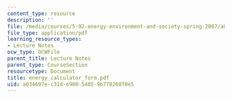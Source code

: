 ```yaml
---
content_type: resource
description: ''
file: /media/courses/5-92-energy-environment-and-society-spring-2007/a034697ec31de90054059b778268f0e5_energy_calculator_form.pdf
file_type: application/pdf
learning_resource_types:
- Lecture Notes
ocw_type: OCWFile
parent_title: Lecture Notes
parent_type: CourseSection
resourcetype: Document
title: energy_calculator_form.pdf
uid: a034697e-c31d-e900-5405-9b778268f0e5
---
```

